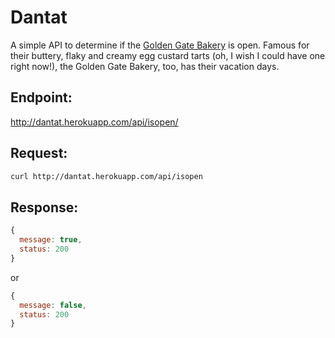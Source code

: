Dantat
===========

A simple API to determine if the [Golden Gate Bakery](http://goldengatebakery.com/) is open. Famous for their buttery, flaky and creamy egg custard tarts (oh, I wish I could have one right now!), the Golden Gate Bakery, too, has their vacation days.

## Endpoint:

http://dantat.herokuapp.com/api/isopen/

## Request:
```bash
curl http://dantat.herokuapp.com/api/isopen
```

## Response:
```javascript
{
  message: true,
  status: 200
}
```

or

```javascript
{
  message: false,
  status: 200
}
```